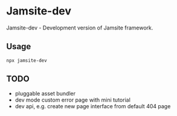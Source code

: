 # Jamsite-dev

Jamsite-dev - Development version of Jamsite framework.

## Usage

`npx jamsite-dev`

## TODO

- pluggable asset bundler
- dev mode custom error page with mini tutorial
- dev api, e.g. create new page interface from default 404 page
